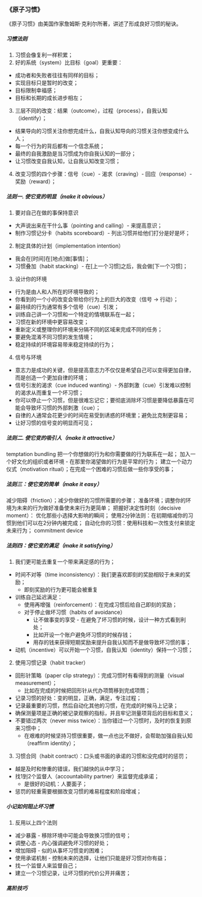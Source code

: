 ### 《原子习惯》

《原子习惯》由美国作家詹姆斯·克利尔所著，讲述了形成良好习惯的秘诀。

##### 习惯法则
1. 习惯会像复利一样积累；
2. 好的系统（system）比目标（goal）更重要：
  - 成功者和失败者往往有同样的目标；
  - 实现目标只是暂时的改变；
  - 目标限制幸福感；
  - 目标和长期的成长进步相左；
3. 三层不同的改变：结果（outcome），过程（process），自我认知（identify）；
  - 结果导向的习惯关注你想完成什么，自我认知导向的习惯关注你想变成什么人；
  - 每一个行为的背后都有一个信念系统；
  - 最终的自我激励是当习惯成为你自我认知的一部分；
  - 让习惯改变自我认知，让自我认知改变习惯；
4. 改变习惯的四个步骤：信号（cue）- 渴求（craving）- 回应（response）- 奖励（reward）；

##### 法则一. 使它变的明显（make it obvious）
1. 要对自己在做的事保持意识
  - 大声说出来在干什么事（pointing and calling）- 来提高意识；
  - 制作习惯记分卡（habits scoreboard）- 列出习惯并给他们打分是好是坏；
2. 制定具体的计划（implementation intention）
  - 我会在[时间]在[地点]做[事情]；
  - 习惯叠加（habit stacking）- 在[上一个习惯]之后，我会做[下一个习惯]；
3. 设计你的环境
  - 行为是由人和人所在的环境导致的；
  - 你看到的一个小的改变会带给你行为上的巨大的改变（信号 -> 行动）；
  - 最持续的行为通常有多个信号（cue）引发；
  - 训练自己讲一个习惯和一个特定的情境联系在一起；
  - 习惯在新的环境中更容易改变；
  - 重新定义或整理你的环境来分隔不同的区域来完成不同的任务；
  - 要避免混淆不同习惯的发生情境；
  - 稳定持续的环境容易带来稳定持续的行为；
4. 信号与环境
  - 意志力是成功的关键，但是提高意志力不仅仅是希望自己可以变得更加自律，而是创造一个更加自律的环境；
  - 信号引发的渴求（cue induced wanting）- 外部刺激（cue）引发难以控制的渴求从而重复一个坏习惯；
  - 你可以停止一个习惯，但是很难忘记它；要彻底消除坏习惯是要降低暴露在可能会导致坏习惯的外部刺激（cue）；
  - 自律的人通常会花更少的时间在易受到诱惑的环境里；避免比克制更容易；
  - 让好习惯的信号变的明显而可见；
  
  
##### 法则二. 使它变的吸引人（make it attractive）

temptation bundling 把一个你想做的行为和你需要做的行为联系在一起；
加入一个好文化的组织或者环境 - 在那里你渴望做的行为是平常的行为；
建立一个动力仪式（motivation ritual）；在完成一个困难的习惯后做一些你享受的事；

##### 法则三：使它变的简单（make it easy）

减少阻碍（friction）；减少你做好的习惯所需要的步骤；
准备环境；调整你的环境为未来的行为做好准备使未来行为更简单；
把握好决定性时刻（decisive moment）： 优化那些小选择大影响的瞬间；
使用2分钟法则：在初期缩减你的习惯到他们可以在2分钟内被完成；
自动化你的习惯：使用科技和一次性支付来锁定未来行为；
commitment device

##### 法则四：使它变的满足（make it satisfying）
1. 我们更可能去重复一个带来满足感的行为；
  - 时间不对等（time inconsistency）：我们更喜欢即刻的奖励相较于未来的奖励；
    - 即刻奖励的行为更可能会被重复
  - 训练自己延迟满足：
    - 使用再增强（reinforcement）：在完成习惯后给自己即刻的奖励；
    - 对于停止做坏习惯（habits of avoidance）
      - 让不做事变的享受 - 在避免了坏习惯的时候，设计一种方式看到利处；
      - 比如开设一个账户避免坏习惯的时候存钱；
      - 用存的钱来获得短期奖励来提升自我认知而不是做导致坏习惯的事；
  - 动机（incentive）可以开始一个习惯，自我认知（identity）保持一个习惯；
2. 使用习惯记录（habit tracker）
  - 回形针策略（paper clip strategy）：完成习惯时有看得到的测量（visual measurement）；
    - 比如在完成的时候把回形针从代办项筒移到完成项筒；
  - 记录习惯的好处：变的明显，正确，满足，专注过程；
  - 记录最重要的习惯，然后自动化其他的习惯，在完成的时候马上记录；
  - 确保测量项是正确的被记录观察的指标，并且牢记测量项背后的目标和意义；
  - 不要错过两次（never miss twice）：当你错过一个习惯时，及时的恢复到原来习惯中；
    - 在艰难的时候坚持习惯很重要，做一点也比不做好，会帮助加强自我认知（reaffirm identity）；
3. 习惯合同（habit contract）：口头或书面的承诺的习惯和没完成时的惩罚；
  - 越是及时和惨重的错误，我们越快的从中学习；
  - 找1到2个监督人（accountability partner）来监督完成承诺；
    - 是很好的动机：人要面子；
  - 惩罚的轻重需要根据改变习惯的难易程度和阶段增减；

##### 小记如何阻止坏习惯
1. 反用以上四个法则
  - 减少暴露 - 移除环境中可能会导致换习惯的信号；
  - 调整心态 - 内心强调避免坏习惯的好处；
  - 增加阻碍 - 似的从事坏习惯变的困难；
  - 使用承诺机制 - 控制未来的选择，让他们只能是好习惯对你有益；
  - 找一个监督人来监督自己；
  - 建立一个习惯记录，让坏习惯的代价公开并痛苦；


##### 高阶技巧



